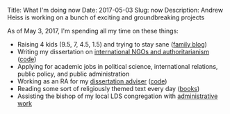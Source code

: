 Title: What I'm doing now
Date: 2017-05-03
Slug: now
Description: Andrew Heiss is working on a bunch of exciting and groundbreaking projects

As of May 3, 2017, I'm spending all my time on these things:

* Raising 4 kids (9.5, 7, 4.5, 1.5) and trying to stay sane ([family blog](http://www.heissatopia.com/))
* Writing my dissertation on [international NGOs and authoritarianism](https://www.ingorestrictions.org) ([code](https://github.com/andrewheiss/Dissertation))
* Applying for academic jobs in political science, international relations, public policy, and public administration
* Working as an RA for my [dissertation adviser](https://sanford.duke.edu/people/faculty/kelley-judith) ([code](https://github.com/andrewheiss/jk_misc))
* Reading some sort of religiously themed text every day ([books](https://www.goodreads.com/review/list/2733632-andrew-heiss?shelf=religious))
* Assisting the bishop of my local LDS congregation with [administrative work](http://tech.lds.org/wiki/Executive_secretary#Ward_executive_secretary)
